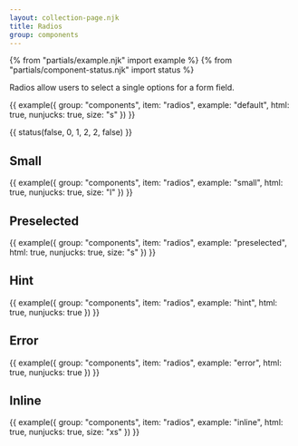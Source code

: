 ```yaml
---
layout: collection-page.njk
title: Radios
group: components
---
```


{% from "partials/example.njk" import example %}
{% from "partials/component-status.njk" import status %}

Radios allow users to select a single options for a form field.

{{ example({ group: "components", item: "radios", example: "default", html: true, nunjucks: true, size: "s" }) }}

{{ status(false, 0, 1, 2, 2, false) }}

## Small

{{ example({ group: "components", item: "radios", example: "small", html: true, nunjucks: true, size: "l" }) }}

## Preselected

{{ example({ group: "components", item: "radios", example: "preselected", html: true, nunjucks: true, size: "s" }) }}

## Hint

{{ example({ group: "components", item: "radios", example: "hint", html: true, nunjucks: true }) }}

## Error

{{ example({ group: "components", item: "radios", example: "error", html: true, nunjucks: true }) }}

## Inline

{{ example({ group: "components", item: "radios", example: "inline", html: true, nunjucks: true, size: "xs" }) }}
